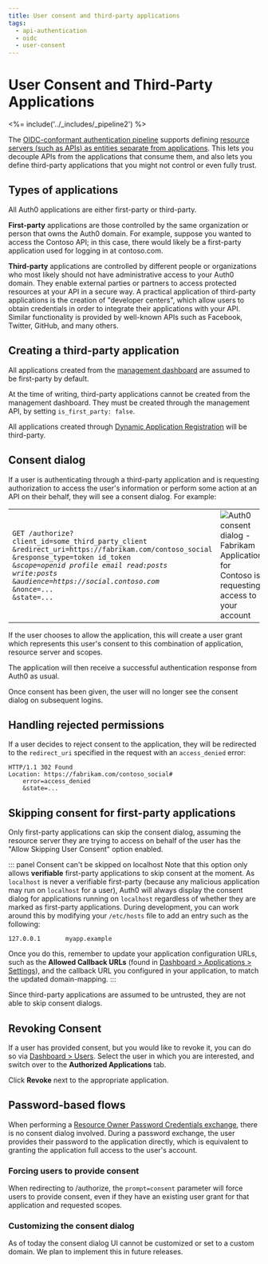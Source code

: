 ```yaml
---
title: User consent and third-party applications
tags:
  - api-authentication
  - oidc
  - user-consent
---
```


# User Consent and Third-Party Applications

<%= include('../_includes/_pipeline2') %>

The [OIDC-conformant authentication pipeline](/api-auth/tutorials/adoption) supports defining [resource servers (such as APIs) as entities separate from applications](/api-auth/tutorials/adoption/api-tokens).
This lets you decouple APIs from the applications that consume them, and also lets you define third-party applications that you might not control or even fully trust.

## Types of applications

All Auth0 applications are either first-party or third-party.

**First-party** applications are those controlled by the same organization or person that owns the Auth0 domain.
For example, suppose you wanted to access the Contoso API; in this case, there would likely be a first-party application used for logging in at contoso.com.

**Third-party** applications are controlled by different people or organizations who most likely should not have administrative access to your Auth0 domain.
They enable external parties or partners to access protected resources at your API in a secure way.
A practical application of third-party applications is the creation of "developer centers", which allow users to obtain credentials in order to integrate their applications with your API.
Similar functionality is provided by well-known APIs such as Facebook, Twitter, GitHub, and many others.

## Creating a third-party application

All applications created from the [management dashboard](${manage_url}/#/applications) are assumed to be first-party by default.

At the time of writing, third-party applications cannot be created from the management dashboard.
They must be created through the management API, by setting `is_first_party: false`.

All applications created through [Dynamic Application Registration](/api-auth/dynamic-application-registration) will be third-party.

## Consent dialog

If a user is authenticating through a third-party application and is requesting authorization to access the user's information or perform some action at an API on their behalf, they will see a consent dialog.
For example:

<table>
  <tbody>
    <tr>
        <td>
<pre><code>GET /authorize?
client_id=some_third_party_client
&redirect_uri=https://fabrikam.com/contoso_social
&response_type=token id_token
&<em>scope=openid profile email read:posts write:posts</em>
&<em>audience=https://social.contoso.com</em>
&nonce=...
&state=...
</code></pre>
        </td>
        <td>
        <img alt="Auth0 consent dialog - Fabrikam Application for Contoso is requesting access to your account" src="/media/articles/hosted-pages/consent-dialog.png">
        </td>
    </tr>
  </tbody>
</table>

If the user chooses to allow the application, this will create a user grant which represents this user's consent to this combination of application, resource server and scopes.

The application will then receive a successful authentication response from Auth0 as usual.

Once consent has been given, the user will no longer see the consent dialog on subsequent logins.

## Handling rejected permissions

If a user decides to reject consent to the application, they will be redirected to the `redirect_uri` specified in the request with an `access_denied` error:

```
HTTP/1.1 302 Found
Location: https://fabrikam.com/contoso_social#
    error=access_denied
    &state=...
```

## Skipping consent for first-party applications

Only first-party applications can skip the consent dialog, assuming the resource server they are trying to access on behalf of the user has the "Allow Skipping User Consent" option enabled.

::: panel Consent can't be skipped on localhost
Note that this option only allows __verifiable__ first-party applications to skip consent at the moment. As `localhost` is never a verifiable first-party (because any malicious application may run on `localhost` for a user), Auth0 will always display the consent dialog for applications running on `localhost` regardless of whether they are marked as first-party applications. During development, you can work around this by modifying your `/etc/hosts` file to add an entry such as the following:

```text
127.0.0.1       myapp.example
```

Once you do this, remember to update your application configuration URLs, such as the **Allowed Callback URLs** (found in [Dashboard > Applications > Settings](${manage_url}/#/applications/${account.clientId}/settings)), and the callback URL you configured in your application, to match the updated domain-mapping.
:::

Since third-party applications are assumed to be untrusted, they are not able to skip consent dialogs.

## Revoking Consent

If a user has provided consent, but you would like to revoke it, you can do so via [Dashboard > Users](${manage_url}/#/users). Select the user in which you are interested, and switch over to the **Authorized Applications** tab.

Click **Revoke** next to the appropriate application.

## Password-based flows

When performing a [Resource Owner Password Credentials exchange](/api-auth/grant/password), there is no consent dialog involved.
During a password exchange, the user provides their password to the application directly, which is equivalent to granting the application full access to the user's account.

### Forcing users to provide consent

When redirecting to /authorize, the `prompt=consent` parameter will force users to provide consent, even if they have an existing user grant for that application and requested scopes.

### Customizing the consent dialog

As of today the consent dialog UI cannot be customized or set to a custom domain.
We plan to implement this in future releases.
